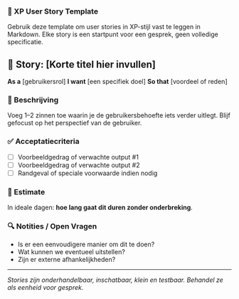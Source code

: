 ### 📘 XP User Story Template

Gebruik deze template om user stories in XP-stijl vast te leggen in Markdown. Elke story is een startpunt voor een gesprek, geen volledige specificatie.

## 🧩 Story: \[Korte titel hier invullen]

**As a** \[gebruikersrol]
**I want** \[een specifiek doel]
**So that** \[voordeel of reden]

### 📝 Beschrijving

Voeg 1–2 zinnen toe waarin je de gebruikersbehoefte iets verder uitlegt. Blijf gefocust op het perspectief van de gebruiker.

### ✅ Acceptatiecriteria

* [ ] Voorbeeldgedrag of verwachte output #1
* [ ] Voorbeeldgedrag of verwachte output #2
* [ ] Randgeval of speciale voorwaarde indien nodig

### 🧮 Estimate
In ideale dagen: **hoe lang gaat dit duren zonder onderbreking**.

### 🔍 Notities / Open Vragen

* Is er een eenvoudigere manier om dit te doen?
* Wat kunnen we eventueel uitstellen?
* Zijn er externe afhankelijkheden?

---

*Stories zijn onderhandelbaar, inschatbaar, klein en testbaar. Behandel ze als eenheid voor gesprek.*
